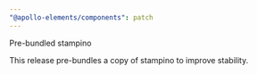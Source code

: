 ```yaml
---
"@apollo-elements/components": patch
---
```


Pre-bundled stampino

This release pre-bundles a copy of stampino to improve stability.

